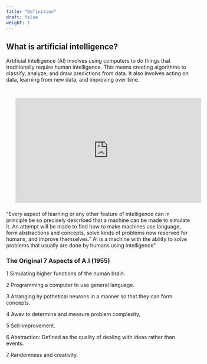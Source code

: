 ```yaml
---
title: "Definition"
draft: false
weight: 1
---
```


## What is artificial intelligence?

Artificial Intelligence (AI) involves using computers to do things that traditionally require human intelligence. This means creating algorithms to classify, analyze, and draw predictions from data. It also involves acting on data, learning from new data, and improving over time.

<br>

<div style="max-width:100%"><div style="position:relative;height:0;padding-bottom:56.25%"><iframe width="560" height="315" src="https://www.youtube.com/embed/kWmX3pd1f10" title="YouTube video player" frameborder="0" allow="accelerometer; autoplay; clipboard-write; encrypted-media; gyroscope; picture-in-picture" width="100%" height="480" style="position:absolute;left:0;top:0;width:100%;height:100%;padding: 2% 5%"  allowfullscreen></iframe></div></div>

<br>

"Every aspect of learning or any other feature of intelligence can in principle be so precisely described that a machine can be made to simulate it. An attempt will be made to find how to make machines use language, form abstractions and concepts, solve kinds of problems now reserved for humans, and improve themselves.” AI is a machine with the ability to solve problems that usually are done by humans using intelligence"

### The Original 7 Aspects of A.I (1955) 

1 Simulating higher functions of the human brain. 

2 Programming a computer to use general language. 

3 Arranging hy pothetical neurons in a manner so that they can form concepts. 

4 Awav to determine and measure problem complexity, 

5 Sell-improvement. 

6 Abstraction: Defined as the quality of dealing with ideas rather than events. 

7 Randomness and creativity. 